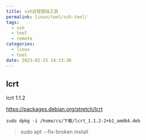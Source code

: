 ```yaml
---
title: ssh远程登陆工具
permalink: linux/tool/ssh-tool/
tags:
  - ssh
  - tool
  - remote
categories:
  - linux
  - tool
date: 2023-02-25 14:13:36
---
```


## lcrt

lcrt 1.1.2

https://packages.debian.org/stretch/lcrt

```
sudo dpkg -i /home/cs/下载/lcrt_1.1.2-2+b1_amd64.deb
```

> sudo apt --fix-broken install

<!--more-->







